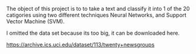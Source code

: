 The object of this project is to to take a text and classify it into 1 of the 20 catigories using two different techniques Neural Networks, and Support Vector Machine (SVM).

I omitted the data set because its too big, it can be downloaded here.

https://archive.ics.uci.edu/dataset/113/twenty+newsgroups
